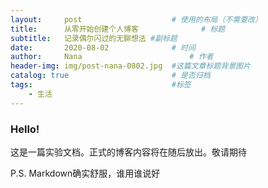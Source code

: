 ```yaml
---
layout:     post   				    # 使用的布局（不需要改）
title:      从零开始创建个人博客 				# 标题 
subtitle:   记录偶尔闪过的无聊想法 #副标题
date:       2020-08-02 				# 时间
author:     Nana 						# 作者
header-img: img/post-nana-0802.jpg 	#这篇文章标题背景图片
catalog: true 						# 是否归档
tags:								#标签
    - 生活
---
```


### Hello!

这是一篇实验文档。正式的博客内容将在随后放出。敬请期待

P.S. Markdown确实舒服，谁用谁说好
